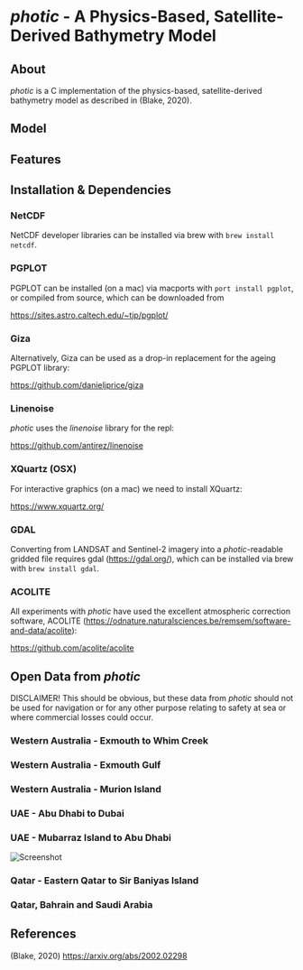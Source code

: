 # _photic_ - A Physics-Based, Satellite-Derived Bathymetry Model


## About

_photic_ is a C implementation of the physics-based, satellite-derived bathymetry model as described in (Blake, 2020). 

## Model


## Features 


## Installation & Dependencies 

### NetCDF
NetCDF developer libraries can be installed via brew with `brew install netcdf`. 

### PGPLOT
PGPLOT can be installed (on a mac) via macports with `port install pgplot`, or compiled from source, which can be downloaded from

https://sites.astro.caltech.edu/~tjp/pgplot/

### Giza
Alternatively, Giza can be used as a drop-in replacement for the ageing PGPLOT library:

https://github.com/danieljprice/giza

### Linenoise
_photic_ uses the _linenoise_ library for the repl:

https://github.com/antirez/linenoise

### XQuartz (OSX)
For interactive graphics (on a mac) we need to install XQuartz:

https://www.xquartz.org/

### GDAL
Converting from LANDSAT and Sentinel-2 imagery into a _photic_-readable gridded file requires gdal (https://gdal.org/), which can be installed via brew with `brew install gdal`. 

### ACOLITE
All experiments with _photic_ have used the excellent atmospheric correction software, ACOLITE (https://odnature.naturalsciences.be/remsem/software-and-data/acolite): 

https://github.com/acolite/acolite

## Open Data from _photic_

DISCLAIMER! This should be obvious, but these data from _photic_ should not be used for navigation or for any other purpose relating to safety at sea or where commercial losses could occur.

### Western Australia - Exmouth to Whim Creek 

### Western Australia - Exmouth Gulf

### Western Australia - Murion Island

### UAE - Abu Dhabi to Dubai

### UAE - Mubarraz Island to Abu Dhabi 

![Screenshot](abu_dhabi_to_mubarraz_island_viridis)

### Qatar - Eastern Qatar to Sir Baniyas Island

### Qatar, Bahrain and Saudi Arabia

## References

(Blake, 2020) https://arxiv.org/abs/2002.02298
